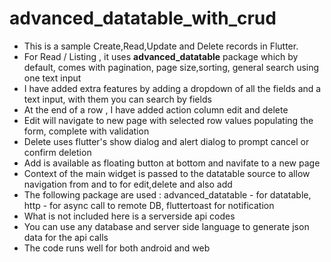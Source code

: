 # advanced_datatable_with_crud
<ul>
<li>This is a sample Create,Read,Update and Delete records in Flutter.</li>
<li>For Read / Listing , it uses <b>advanced_datatable</b> package which by default, comes with pagination, page size,sorting, general search using one text input</li>
<li>I have added extra features by adding a dropdown of all the fields and a text input, with them you can search by fields</li>
<li>At the end of a row , I have added action column edit and delete</li>
<li>Edit will navigate to new page with selected row values populating the form, complete with validation</li>
<li>Delete uses flutter's show dialog and alert dialog to prompt cancel or confirm deletion</li>
  <li>Add is available as floating button at bottom and navifate to a new page</li>  
  <li>Context of the main widget is passed to the datatable source to allow navigation from and to for edit,delete and also add</li>
    <li>The following package are used : advanced_datatable - for datatable, http - for async call to remote DB, fluttertoast for notification</li>
  <li>What is not included here is a serverside api codes</li>
<li>You can use any database and server side language to generate json data for the api calls
<li>The code runs well for both android and web</li>

</ul>

